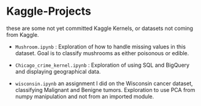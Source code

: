# Kaggle-Projects

these are some not yet committed Kaggle Kernels, or datasets not coming from Kaggle.

- `Mushroom.ipynb` : Exploration of how to handle missing values in this dataset. Goal is to classify mushrooms as either poisonous or edible.

- `Chicago_crime_kernel.ipynb` : Exploration of using SQL and BigQuery and displaying geographical data.

- `wisconsin.ipynb` an assignment I did on the Wisconsin cancer dataset, classifying Malignant and Benigne tumors. Exploration to use PCA from numpy manipulation and not from an imported module.
